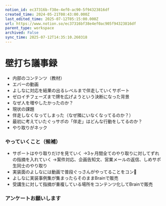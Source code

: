 ```yaml
---
notion_id: ec37316b-f38e-4ef0-ac90-5f94323816df
created_time: 2024-05-21T08:43:00.000Z
last_edited_time: 2025-07-12T05:15:00.000Z
url: https://www.notion.so/ec37316bf38e4ef0ac905f94323816df
parent_type: workspace
archived: False
sync_time: 2025-07-12T14:35:10.260318
---
```


# 壁打ち議事録

- 内部のコンテンツ（教材）
- エバーの動画
- よしなに対応を結果の出るレベルまで伴走していくサポート
- ゼロイチフェーズまで牌を広げようという決断になった背景
- なぜ人を増やしたかったのか？
- 現状の課題
- 伴走しなくなってしまった（なぜ隣にいなくなってるのか？）
- 最初に考えていたぐっサポの「伴走」はどんな行動をしてるのか？
- やり取りがネック
### やっていくこと（候補）
- サポートはやり取りだけを見ていく
→3ヶ月間全てのやり取りに対してずれの指摘を入れていく
→案件対応、企画告知文、営業メールの返信、しめサポ生同士のやり取り
- 実装面のよしなには動画で普段ぐっさんがやってることをコン🙏
- よしなに実装事例集が集まったらそのままBrainで販売
- 受講生に対して指摘が重複している場所をコンテンツ化してBrainで販売
### アンケートお願いします 